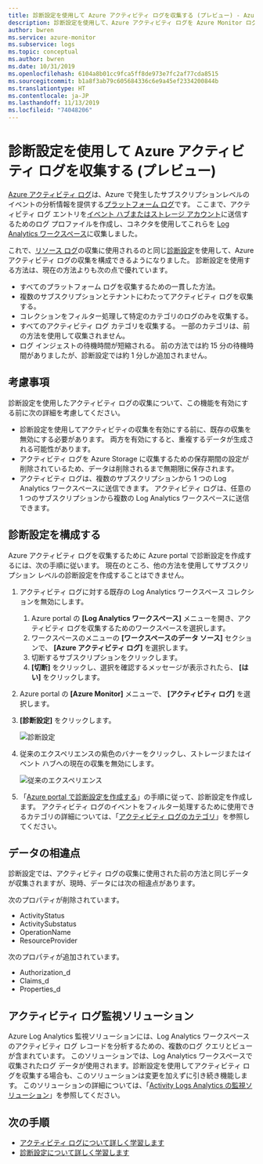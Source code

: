 ```yaml
---
title: 診断設定を使用して Azure アクティビティ ログを収集する (プレビュー) - Azure Monitor | Microsoft Docs
description: 診断設定を使用して、Azure アクティビティ ログを Azure Monitor ログ、Azure Storage、または Azure Event Hubs に転送します。
author: bwren
ms.service: azure-monitor
ms.subservice: logs
ms.topic: conceptual
ms.author: bwren
ms.date: 10/31/2019
ms.openlocfilehash: 6104a8b01cc9fca5ff8de973e7fc2af77cda8515
ms.sourcegitcommit: b1a8f3ab79c605684336c6e9a45ef2334200844b
ms.translationtype: HT
ms.contentlocale: ja-JP
ms.lasthandoff: 11/13/2019
ms.locfileid: "74048206"
---
```

# <a name="collect-azure-activity-log-with-diagnostic-settings-preview"></a>診断設定を使用して Azure アクティビティ ログを収集する (プレビュー)
[Azure アクティビティ ログ](activity-logs-overview.md)は、Azure で発生したサブスクリプションレベルのイベントの分析情報を提供する[プラットフォーム ログ](platform-logs-overview.md)です。 ここまで、アクティビティ ログ エントリを[イベント ハブまたはストレージ アカウント](activity-log-export.md)に送信するためのログ プロファイルを作成し、コネクタを使用してこれらを [Log Analytics ワークスペース](activity-log-collect.md)に収集しました。

これで、[リソース ログ](resource-logs-overview.md)の収集に使用されるのと同じ[診断設定](diagnostic-settings.md)を使用して、Azure アクティビティ ログの収集を構成できるようになりました。 診断設定を使用する方法は、現在の方法よりも次の点で優れています。

- すべてのプラットフォーム ログを収集するための一貫した方法。
- 複数のサブスクリプションとテナントにわたってアクティビティ ログを収集する。
- コレクションをフィルター処理して特定のカテゴリのログのみを収集する。
- すべてのアクティビティ ログ カテゴリを収集する。 一部のカテゴリは、前の方法を使用して収集されません。
- ログ インジェストの待機時間が短縮される。 前の方法では約 15 分の待機時間がありましたが、診断設定では約 1 分しか追加されません。

## <a name="considerations"></a>考慮事項
診断設定を使用したアクティビティ ログの収集について、この機能を有効にする前に次の詳細を考慮してください。

- 診断設定を使用してアクティビティの収集を有効にする前に、既存の収集を無効にする必要があります。 両方を有効にすると、重複するデータが生成される可能性があります。
- アクティビティ ログを Azure Storage に収集するための保存期間の設定が削除されているため、データは削除されるまで無期限に保存されます。
- アクティビティ ログは、複数のサブスクリプションから 1 つの Log Analytics ワークスペースに送信できます。 アクティビティ ログは、任意の 1 つのサブスクリプションから複数の Log Analytics ワークスペースに送信できます。

## <a name="configure-diagnostic-settings"></a>診断設定を構成する
Azure アクティビティ ログを収集するために Azure portal で診断設定を作成するには、次の手順に従います。 現在のところ、他の方法を使用してサブスクリプション レベルの診断設定を作成することはできません。

1. アクティビティ ログに対する既存の Log Analytics ワークスペース コレクションを無効にします。
   1. Azure portal の **[Log Analytics ワークスペース]** メニューを開き、アクティビティ ログを収集するためのワークスペースを選択します。
   2. ワークスペースのメニューの **[ワークスペースのデータ ソース]** セクションで、 **[Azure アクティビティ ログ]** を選択します。
   3. 切断するサブスクリプションをクリックします。
   4. **[切断]** をクリックし、選択を確認するメッセージが表示されたら、 **[はい]** をクリックします。
2. Azure portal の **[Azure Monitor]** メニューで、 **[アクティビティ ログ]** を選択します。
3. **[診断設定]** をクリックします。
   
   ![診断設定](media/diagnostic-settings-subscription/diagnostic-settings.png)
   
4. 従来のエクスペリエンスの紫色のバナーをクリックし、ストレージまたはイベント ハブへの現在の収集を無効にします。 

    ![従来のエクスペリエンス](media/diagnostic-settings-subscription/legacy-experience.png)

5. 「[Azure portal で診断設定を作成する](diagnostic-settings.md#create-diagnostic-settings-in-azure-portal)」の手順に従って、診断設定を作成します。 アクティビティ ログのイベントをフィルター処理するために使用できるカテゴリの詳細については、「[アクティビティ ログのカテゴリ](activity-logs-overview.md#categories-in-the-activity-log)」を参照してください。 


## <a name="differences-in-data"></a>データの相違点
診断設定では、アクティビティ ログの収集に使用された前の方法と同じデータが収集されますが、現時、データには次の相違点があります。

次のプロパティが削除されています。

- ActivityStatus
- ActivitySubstatus
- OperationName
- ResourceProvider 

次のプロパティが追加されています。

- Authorization_d
- Claims_d
- Properties_d

## <a name="activity-log-monitoring-solution"></a>アクティビティ ログ監視ソリューション
Azure Log Analytics 監視ソリューションには、Log Analytics ワークスペースのアクティビティ ログ レコードを分析するための、複数のログ クエリとビューが含まれています。 このソリューションでは、Log Analytics ワークスペースで収集されたログ データが使用されます。診断設定を使用してアクティビティ ログを収集する場合も、このソリューションは変更を加えずに引き続き機能します。 このソリューションの詳細については、「[Activity Logs Analytics の監視ソリューション](activity-log-collect.md#activity-logs-analytics-monitoring-solution)」を参照してください。

## <a name="next-steps"></a>次の手順

* [アクティビティ ログについて詳しく学習します](../../azure-resource-manager/resource-group-audit.md)
* [診断設定について詳しく学習します](diagnostic-settings.md)
